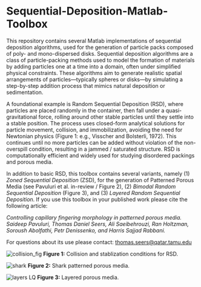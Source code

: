# Sequential-Deposition-Matlab-Toolbox
This repository contains several Matlab implementations of sequential deposition algorithms, used for the generation of particle packs composed of poly- and mono-dispersed disks. Sequential deposition algorithms are a class of particle-packing methods used to model the formation of materials by adding particles one at a time into a domain, often under simplified physical constraints. These algorithms aim to generate realistic spatial arrangements of particles—typically spheres or disks—by simulating a step-by-step addition process that mimics natural deposition or sedimentation.

A foundational example is Random Sequential Deposition (RSD), where particles are placed randomly in the container, then fall under a quasi-gravitational force, rolling around other stable particles until they settle into a stable position. The process uses closed-form analytical solutions for particle movement, collision, and immobilization, avoiding the need for Newtonian physics (Figure 1: e.g., Visscher and Bolsterli, 1972). This continues until no more particles can be added without violation of the non-overspill condition, resulting in a jammed / saturated structure. RSD is computationally efficient and widely used for studying disordered packings and porous media.

In addition to basic RSD, this toolbox contains several variants, namely (1) _Zoned Sequential Deposition_ (ZSD), for the generation of Patterned Porous Media (see Pavuluri et al. in-review / Figure 2), (2) _Bimodal Random Sequential Deposition_ (Figure 3), and (3) _Layered Random Sequential Deposition_. If you use this toolbox in your published work please cite the following article: 

_Controlling capillary fingering morphology in patterned porous media. Saideep Pavuluri, Thomas Daniel Seers, Ali Saeibehrouzi, Ran
Holtzman, Soroush Abolfathi, Petr Denissenko, and Harris Sajjad Rabbani._

For questions about its use please contact: thomas.seers@qatar.tamu.edu

![collision_fig](https://github.com/user-attachments/assets/9c757651-021c-40c9-a492-08d0980a1573)
**Figure 1:** Collision and stablization conditions for RSD.

![shark](https://github.com/user-attachments/assets/0de6bb0d-93ba-45ce-8d6e-4068b387e304)
**Figure 2:** Shark patterned porous media.

![layers LQ](https://github.com/user-attachments/assets/6a80a2de-dbc4-4427-b265-c92bd6ca62fa)
**Figure 3:** Layered porous media.

